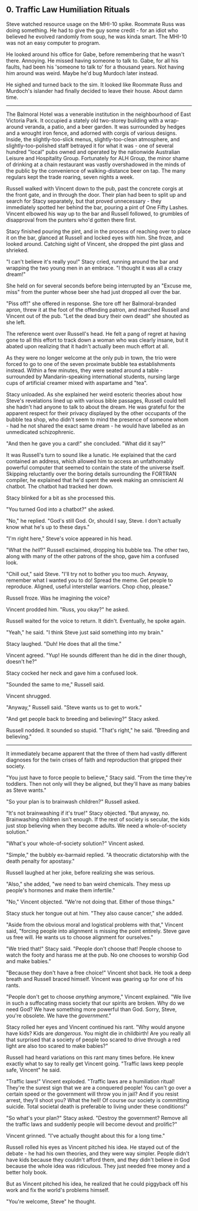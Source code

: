 ## 0. Traffic Law Humiliation Rituals

Steve watched resource usage on the MHI-10 spike. Roommate Russ was doing something. He had to give the guy some credit - for an idiot who believed he evolved randomly from soup, he was kinda smart. The MHI-10 was not an easy computer to program.

He looked around his office for Gabe, before remembering that he wasn't there. Annoying. He missed having someone to talk to. Gabe, for all his faults, had been his 'someone to talk to' for a thousand years. Not having him around was weird. Maybe he'd bug Murdoch later instead.

He sighed and turned back to the sim. It looked like Roommate Russ and Murdoch's islander had finally decided to leave their house. About damn time.

---

The Balmoral Hotel was a venerable institution in the neighbourhood of East Victoria Park. It occupied a stately old two-storey building with a wrap-around veranda, a patio, and a beer garden. It was surrounded by hedges and a wrought iron fence, and adorned with corgis of various designs. Inside, the slightly-too-slick menus, slightly-too-clean atmosphere, and slightly-too-polished staff betrayed it for what it was - one of several hundred "local" pubs owned and operated by the nationwide Australian Leisure and Hospitality Group. Fortunately for ALH Group, the minor shame of drinking at a chain restaurant was vastly overshadowed in the minds of the public by the convenience of walking-distance beer on tap. The many regulars kept the trade roaring, seven nights a week.

Russell walked with Vincent down to the pub, past the concrete corgis at the front gate, and in through the door. Their plan had been to split up and search for Stacy separately, but that proved unnecessary - they immediately spotted her behind the bar, pouring a pint of One Fifty Lashes. Vincent elbowed his way up to the bar and Russell followed, to grumbles of disapproval from the punters who'd gotten there first.

Stacy finished pouring the pint, and in the process of reaching over to place it on the bar, glanced at Russell and locked eyes with him. She froze, and looked around. Catching sight of Vincent, she dropped the pint glass and shrieked.

"I can't believe it's really you!" Stacy cried, running around the bar and wrapping the two young men in an embrace. "I thought it was all a crazy dream!"

She held on for several seconds before being interrupted by an "Excuse me, miss" from the punter whose beer she had just dropped all over the bar.

"Piss off!" she offered in response. She tore off her Balmoral-branded apron, threw it at the foot of the offending patron, and marched Russell and Vincent out of the pub. "Let the dead bury their own dead!" she shouted as she left.

The reference went over Russell's head. He felt a pang of regret at having gone to all this effort to track down a woman who was clearly insane, but it abated upon realizing that it hadn't actually been much effort at all.

As they were no longer welcome at the only pub in town, the trio were forced to go to one of the seven proximate bubble tea establishments instead. Within a few minutes, they were seated around a table - surrounded by Mandarin-speaking international students, nursing large cups of artificial creamer mixed with aspartame and "tea".

Stacy unloaded. As she explained her weird esoteric theories about how Steve's revelations lined up with various bible passages, Russell could tell she hadn't had anyone to talk to about the dream. He was grateful for the apparent respect for their privacy displayed by the other occupants of the bubble tea shop, who didn't seem to mind the presence of someone whom - had he not shared the exact same dream - he would have labelled as an unmedicated schizophrenic.

"And then he gave you a card!" she concluded. "What did it say?"

It was Russell's turn to sound like a lunatic. He explained that the card contained an address, which allowed him to access an unfathomably powerful computer that seemed to contain the state of the universe itself. Skipping reluctantly over the boring details surrounding the FORTRAN compiler, he explained that he'd spent the week making an omniscient AI chatbot. The chatbot had tracked her down.

Stacy blinked for a bit as she processed this.

"You turned God into a chatbot?" she asked.

"No," he replied. "God's still God. Or, should I say, Steve. I don't actually know what he's up to these days."

"I'm right here," Steve's voice appeared in his head.

"What the _hell_?" Russell exclaimed, dropping his bubble tea. The other two, along with many of the other patrons of the shop, gave him a confused look.

"Chill out," said Steve. "I'll try not to bother you too much. Anyway, remember what I wanted you to do! Spread the meme. Get people to reproduce. Aligned, useful interstellar warriors. Chop chop, please."

Russell froze. Was he imagining the voice?

Vincent prodded him. "Russ, you okay?" he asked.

Russell waited for the voice to return. It didn't. Eventually, he spoke again.

"Yeah," he said. "I think Steve just said something into my brain."

Stacy laughed. "Duh! He does that all the time."

Vincent agreed. "Yup! He sounds different than he did in the diner though, doesn't he?"

Stacy cocked her neck and gave him a confused look.

"Sounded the same to me," Russell said.

Vincent shrugged.

"Anyway," Russell said. "Steve wants us to get to work."

"And get people back to breeding and believing?" Stacy asked.

Russell nodded. It sounded so stupid. "That's right," he said. "Breeding and believing."

---

It immediately became apparent that the three of them had vastly different diagnoses for the twin crises of faith and reproduction that gripped their society.

"You just have to force people to believe," Stacy said. "From the time they're toddlers. Then not only will they be aligned, but they'll have as many babies as Steve wants."

"So your plan is to brainwash children?" Russell asked.

"It's not brainwashing if it's true!" Stacy objected. "But anyway, no. Brainwashing children isn't enough. If the rest of society is secular, the kids just stop believing when they become adults. We need a whole-of-society solution."

"What's your whole-of-society solution?" Vincent asked.

"Simple," the bubbly ex-barmaid replied. "A theocratic dictatorship with the death penalty for apostasy."

Russell laughed at her joke, before realizing she was serious.

"Also," she added, "we need to ban weird chemicals. They mess up people's hormones and make them infertile."

"No," Vincent objected. "We're not doing that. Either of those things."

Stacy stuck her tongue out at him. "They also cause cancer," she added.

"Aside from the obvious moral and logistical problems with that," Vincent said, "forcing people into alignment is missing the point entirely. Steve gave us free will. He wants us to choose alignment for ourselves."

"We tried that!" Stacy said. "People don't choose that! People choose to watch the footy and harass me at the pub. No one chooses to worship God and make babies."

"Because they don't have a free choice!" Vincent shot back. He took a deep breath and Russell braced himself. Vincent was gearing up for one of his rants.

"People don't get to choose _anything_ anymore," Vincent explained. "We live in such a suffocating mass society that our spirits are broken. Why do we need God? We have something more powerful than God. Sorry, Steve, you're obsolete. We have the _government_."

Stacy rolled her eyes and Vincent continued his rant. "Why would anyone have kids? Kids are _dangerous_. You might die in childbirth! Are you really all that surprised that a society of people too scared to drive through a red light are also too scared to make babies?"

Russell had heard variations on this rant many times before. He knew exactly what to say to really get Vincent going. "Traffic laws keep people safe, Vincent" he said.

"Traffic laws!" Vincent exploded. "Traffic laws are a humiliation ritual! They're the surest sign that we are a conquered people! You can't go over a certain speed or the government will throw you in jail? And if you resist arrest, they'll shoot you? What the hell! Of course our society is committing suicide. Total societal death is preferable to living under these conditions!"

"So what's your plan?" Stacy asked. "Destroy the government? Remove all the traffic laws and suddenly people will become devout and prolific?"

Vincent grinned. "I've actually thought about this for a long time."

Russell rolled his eyes as Vincent pitched his idea. He stayed out of the debate - he had his own theories, and they were way simpler. People didn't have kids because they couldn't afford them, and they didn't believe in God because the whole idea was ridiculous. They just needed free money and a better holy book.

But as Vincent pitched his idea, he realized that he could piggyback off his work and fix the world's problems himself.

"You're welcome, Steve" he thought.

